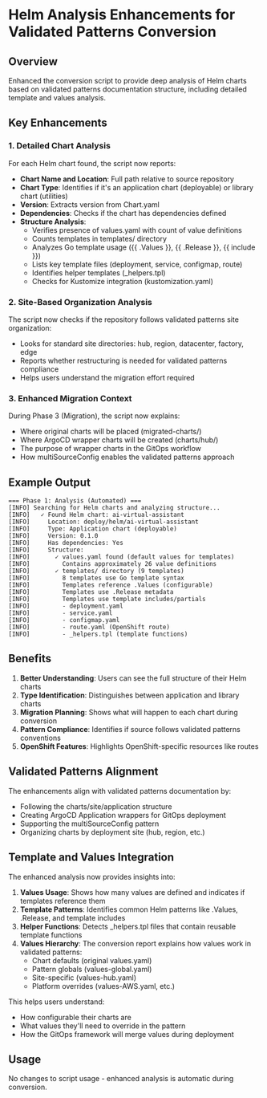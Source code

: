 # Helm Analysis Enhancements for Validated Patterns Conversion

## Overview
Enhanced the conversion script to provide deep analysis of Helm charts based on validated patterns documentation structure, including detailed template and values analysis.

## Key Enhancements

### 1. Detailed Chart Analysis
For each Helm chart found, the script now reports:
- **Chart Name and Location**: Full path relative to source repository
- **Chart Type**: Identifies if it's an application chart (deployable) or library chart (utilities)
- **Version**: Extracts version from Chart.yaml
- **Dependencies**: Checks if the chart has dependencies defined
- **Structure Analysis**:
  - Verifies presence of values.yaml with count of value definitions
  - Counts templates in templates/ directory
  - Analyzes Go template usage ({{ .Values }}, {{ .Release }}, {{ include }})
  - Lists key template files (deployment, service, configmap, route)
  - Identifies helper templates (_helpers.tpl)
  - Checks for Kustomize integration (kustomization.yaml)

### 2. Site-Based Organization Analysis
The script now checks if the repository follows validated patterns site organization:
- Looks for standard site directories: hub, region, datacenter, factory, edge
- Reports whether restructuring is needed for validated patterns compliance
- Helps users understand the migration effort required

### 3. Enhanced Migration Context
During Phase 3 (Migration), the script now explains:
- Where original charts will be placed (migrated-charts/)
- Where ArgoCD wrapper charts will be created (charts/hub/)
- The purpose of wrapper charts in the GitOps workflow
- How multiSourceConfig enables the validated patterns approach

## Example Output

```
=== Phase 1: Analysis (Automated) ===
[INFO] Searching for Helm charts and analyzing structure...
[INFO]   ✓ Found Helm chart: ai-virtual-assistant
[INFO]     Location: deploy/helm/ai-virtual-assistant
[INFO]     Type: Application chart (deployable)
[INFO]     Version: 0.1.0
[INFO]     Has dependencies: Yes
[INFO]     Structure:
[INFO]       ✓ values.yaml found (default values for templates)
[INFO]         Contains approximately 26 value definitions
[INFO]       ✓ templates/ directory (9 templates)
[INFO]         8 templates use Go template syntax
[INFO]         Templates reference .Values (configurable)
[INFO]         Templates use .Release metadata
[INFO]         Templates use template includes/partials
[INFO]         - deployment.yaml
[INFO]         - service.yaml
[INFO]         - configmap.yaml
[INFO]         - route.yaml (OpenShift route)
[INFO]         - _helpers.tpl (template functions)
```

## Benefits

1. **Better Understanding**: Users can see the full structure of their Helm charts
2. **Type Identification**: Distinguishes between application and library charts
3. **Migration Planning**: Shows what will happen to each chart during conversion
4. **Pattern Compliance**: Identifies if source follows validated patterns conventions
5. **OpenShift Features**: Highlights OpenShift-specific resources like routes

## Validated Patterns Alignment

The enhancements align with validated patterns documentation by:
- Following the charts/site/application structure
- Creating ArgoCD Application wrappers for GitOps deployment
- Supporting the multiSourceConfig pattern
- Organizing charts by deployment site (hub, region, etc.)

## Template and Values Integration

The enhanced analysis now provides insights into:

1. **Values Usage**: Shows how many values are defined and indicates if templates reference them
2. **Template Patterns**: Identifies common Helm patterns like .Values, .Release, and template includes
3. **Helper Functions**: Detects _helpers.tpl files that contain reusable template functions
4. **Values Hierarchy**: The conversion report explains how values work in validated patterns:
   - Chart defaults (original values.yaml)
   - Pattern globals (values-global.yaml)
   - Site-specific (values-hub.yaml)
   - Platform overrides (values-AWS.yaml, etc.)

This helps users understand:
- How configurable their charts are
- What values they'll need to override in the pattern
- How the GitOps framework will merge values during deployment

## Usage
No changes to script usage - enhanced analysis is automatic during conversion.